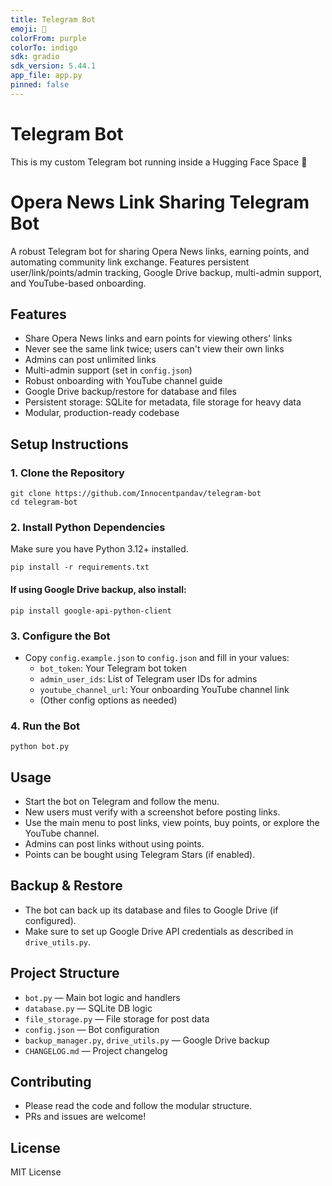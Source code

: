 ```yaml
---
title: Telegram Bot
emoji: 🤖
colorFrom: purple
colorTo: indigo
sdk: gradio
sdk_version: 5.44.1
app_file: app.py
pinned: false
---
```


# Telegram Bot
This is my custom Telegram bot running inside a Hugging Face Space 🚀
# Opera News Link Sharing Telegram Bot

A robust Telegram bot for sharing Opera News links, earning points, and automating community link exchange. Features persistent user/link/points/admin tracking, Google Drive backup, multi-admin support, and YouTube-based onboarding.

## Features
- Share Opera News links and earn points for viewing others' links
- Never see the same link twice; users can't view their own links
- Admins can post unlimited links
- Multi-admin support (set in `config.json`)
- Robust onboarding with YouTube channel guide
- Google Drive backup/restore for database and files
- Persistent storage: SQLite for metadata, file storage for heavy data
- Modular, production-ready codebase

## Setup Instructions

### 1. Clone the Repository
```
git clone https://github.com/Innocentpandav/telegram-bot
cd telegram-bot
```

### 2. Install Python Dependencies
Make sure you have Python 3.12+ installed.
```
pip install -r requirements.txt
```

#### If using Google Drive backup, also install:
```
pip install google-api-python-client
```

### 3. Configure the Bot
- Copy `config.example.json` to `config.json` and fill in your values:
  - `bot_token`: Your Telegram bot token
  - `admin_user_ids`: List of Telegram user IDs for admins
  - `youtube_channel_url`: Your onboarding YouTube channel link
  - (Other config options as needed)

### 4. Run the Bot
```
python bot.py
```

## Usage
- Start the bot on Telegram and follow the menu.
- New users must verify with a screenshot before posting links.
- Use the main menu to post links, view points, buy points, or explore the YouTube channel.
- Admins can post links without using points.
- Points can be bought using Telegram Stars (if enabled).

## Backup & Restore
- The bot can back up its database and files to Google Drive (if configured).
- Make sure to set up Google Drive API credentials as described in `drive_utils.py`.

## Project Structure
- `bot.py` — Main bot logic and handlers
- `database.py` — SQLite DB logic
- `file_storage.py` — File storage for post data
- `config.json` — Bot configuration
- `backup_manager.py`, `drive_utils.py` — Google Drive backup
- `CHANGELOG.md` — Project changelog

## Contributing
- Please read the code and follow the modular structure.
- PRs and issues are welcome!

## License
MIT License